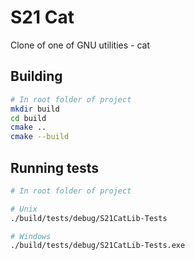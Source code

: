 # S21 Cat

Clone of one of GNU utilities - cat

## Building

```bash
# In root folder of project
mkdir build
cd build
cmake ..
cmake --build
```

## Running tests

```bash
# In root folder of project

# Unix
./build/tests/debug/S21CatLib-Tests

# Windows
./build/tests/debug/S21CatLib-Tests.exe
```
